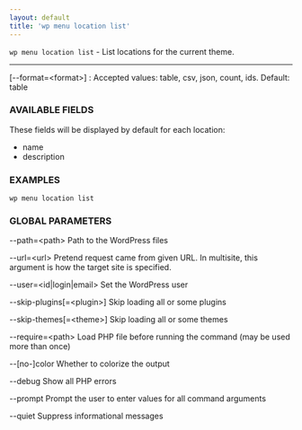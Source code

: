 ```yaml
---
layout: default
title: 'wp menu location list'
---
```


`wp menu location list` - List locations for the current theme.

<hr />

[\--format=&lt;format&gt;]
: Accepted values: table, csv, json, count, ids. Default: table

### AVAILABLE FIELDS

These fields will be displayed by default for each location:

* name
* description

### EXAMPLES

    wp menu location list

### GLOBAL PARAMETERS

  \--path=&lt;path&gt;
      Path to the WordPress files

  \--url=&lt;url&gt;
      Pretend request came from given URL. In multisite, this argument is how the target site is specified.

  \--user=&lt;id|login|email&gt;
      Set the WordPress user

  \--skip-plugins[=&lt;plugin&gt;]
      Skip loading all or some plugins

  \--skip-themes[=&lt;theme&gt;]
      Skip loading all or some themes

  \--require=&lt;path&gt;
      Load PHP file before running the command (may be used more than once)

  \--[no-]color
      Whether to colorize the output

  \--debug
      Show all PHP errors

  \--prompt
      Prompt the user to enter values for all command arguments

  \--quiet
      Suppress informational messages




